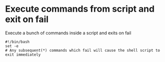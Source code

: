 # Execute commands from script and exit on fail
Execute a bunch of commands inside a script and exits on fail
```
#!/bin/bash
set -e
# Any subsequent(*) commands which fail will cause the shell script to exit immediately
```
